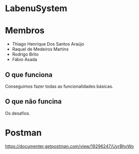 # LabenuSystem

# Membros
- Thiago Henrique Dos Santos Araújo
- Raquel de Medeiros Martins
- Rodrigo Brito
- Fábio Asada

## O que funciona
Conseguimos fazer todas as funcionalidades básicas.

## O que não funcina
Os desafios.

# Postman
https://documenter.getpostman.com/view/19296247/UyrBhvWo

